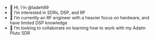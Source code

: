 - 👋 Hi, I’m @tadeh89
- 👀 I’m interested in SDRs, DSP, and RF
- 🌱 I’m currently an RF engineer with a heavier focus on hardware, and have limited DSP knowledge
- 💞️ I’m looking to collaborate on learning how to work with my Adalm Pluto SDR

<!---
tadeh89/tadeh89 is a ✨ special ✨ repository because its `README.md` (this file) appears on your GitHub profile.
You can click the Preview link to take a look at your changes.
--->
